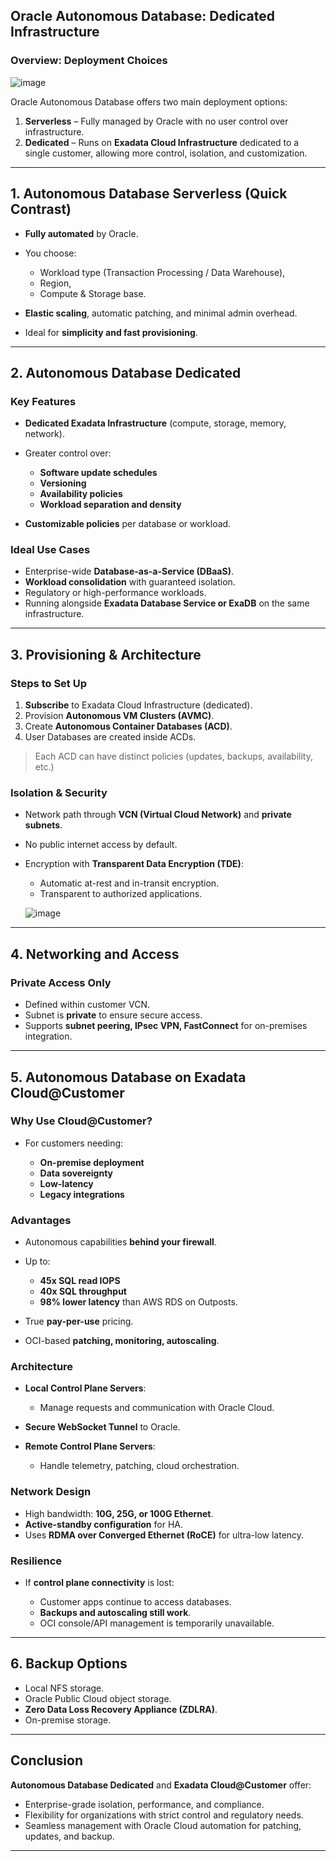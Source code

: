  

## **Oracle Autonomous Database: Dedicated Infrastructure**

### **Overview: Deployment Choices**

![image](https://github.com/user-attachments/assets/f904cae7-c831-4d5b-bcc5-c7c1bf9fd490)


Oracle Autonomous Database offers two main deployment options:

1. **Serverless** – Fully managed by Oracle with no user control over infrastructure.
2. **Dedicated** – Runs on **Exadata Cloud Infrastructure** dedicated to a single customer, allowing more control, isolation, and customization.

---

## **1. Autonomous Database Serverless (Quick Contrast)**

* **Fully automated** by Oracle.
* You choose:

  * Workload type (Transaction Processing / Data Warehouse),
  * Region,
  * Compute & Storage base.
* **Elastic scaling**, automatic patching, and minimal admin overhead.
* Ideal for **simplicity and fast provisioning**.

---

## **2. Autonomous Database Dedicated**

### **Key Features**

* **Dedicated Exadata Infrastructure** (compute, storage, memory, network).
* Greater control over:

  * **Software update schedules**
  * **Versioning**
  * **Availability policies**
  * **Workload separation and density**
* **Customizable policies** per database or workload.

### **Ideal Use Cases**

* Enterprise-wide **Database-as-a-Service (DBaaS)**.
* **Workload consolidation** with guaranteed isolation.
* Regulatory or high-performance workloads.
* Running alongside **Exadata Database Service or ExaDB** on the same infrastructure.

---

## **3. Provisioning & Architecture**

### **Steps to Set Up**

1. **Subscribe** to Exadata Cloud Infrastructure (dedicated).
2. Provision **Autonomous VM Clusters (AVMC)**.
3. Create **Autonomous Container Databases (ACD)**.
4. User Databases are created inside ACDs.

> Each ACD can have distinct policies (updates, backups, availability, etc.)

### **Isolation & Security**

* Network path through **VCN (Virtual Cloud Network)** and **private subnets**.
* No public internet access by default.
* Encryption with **Transparent Data Encryption (TDE)**:

  * Automatic at-rest and in-transit encryption.
  * Transparent to authorized applications.
 
  ![image](https://github.com/user-attachments/assets/3edf3ee7-0765-4a83-aa4b-b6c39404962a)


---

## **4. Networking and Access**

### **Private Access Only**

* Defined within customer VCN.
* Subnet is **private** to ensure secure access.
* Supports **subnet peering, IPsec VPN, FastConnect** for on-premises integration.

---

## **5. Autonomous Database on Exadata Cloud\@Customer**

### **Why Use Cloud\@Customer?**

* For customers needing:

  * **On-premise deployment**
  * **Data sovereignty**
  * **Low-latency**
  * **Legacy integrations**

### **Advantages**

* Autonomous capabilities **behind your firewall**.
* Up to:

  * **45x SQL read IOPS**
  * **40x SQL throughput**
  * **98% lower latency** than AWS RDS on Outposts.
* True **pay-per-use** pricing.
* OCI-based **patching, monitoring, autoscaling**.

### **Architecture**

* **Local Control Plane Servers**:

  * Manage requests and communication with Oracle Cloud.
* **Secure WebSocket Tunnel** to Oracle.
* **Remote Control Plane Servers**:

  * Handle telemetry, patching, cloud orchestration.

### **Network Design**

* High bandwidth: **10G, 25G, or 100G Ethernet**.
* **Active-standby configuration** for HA.
* Uses **RDMA over Converged Ethernet (RoCE)** for ultra-low latency.

### **Resilience**

* If **control plane connectivity** is lost:

  * Customer apps continue to access databases.
  * **Backups and autoscaling still work**.
  * OCI console/API management is temporarily unavailable.

---

## **6. Backup Options**

* Local NFS storage.
* Oracle Public Cloud object storage.
* **Zero Data Loss Recovery Appliance (ZDLRA)**.
* On-premise storage.

---

## **Conclusion**

**Autonomous Database Dedicated** and **Exadata Cloud\@Customer** offer:

* Enterprise-grade isolation, performance, and compliance.
* Flexibility for organizations with strict control and regulatory needs.
* Seamless management with Oracle Cloud automation for patching, updates, and backup.

---



